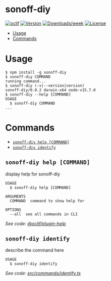 sonoff-diy
==========



[![oclif](https://img.shields.io/badge/cli-oclif-brightgreen.svg)](https://oclif.io)
[![Version](https://img.shields.io/npm/v/sonoff-diy.svg)](https://npmjs.org/package/sonoff-diy)
[![Downloads/week](https://img.shields.io/npm/dw/sonoff-diy.svg)](https://npmjs.org/package/sonoff-diy)
[![License](https://img.shields.io/npm/l/sonoff-diy.svg)](https://github.com/Kalininator/sonoff-diy/blob/master/package.json)

<!-- toc -->
* [Usage](#usage)
* [Commands](#commands)
<!-- tocstop -->
# Usage
<!-- usage -->
```sh-session
$ npm install -g sonoff-diy
$ sonoff-diy COMMAND
running command...
$ sonoff-diy (-v|--version|version)
sonoff-diy/0.0.2 darwin-x64 node-v15.7.0
$ sonoff-diy --help [COMMAND]
USAGE
  $ sonoff-diy COMMAND
...
```
<!-- usagestop -->
# Commands
<!-- commands -->
* [`sonoff-diy help [COMMAND]`](#sonoff-diy-help-command)
* [`sonoff-diy identify`](#sonoff-diy-identify)

## `sonoff-diy help [COMMAND]`

display help for sonoff-diy

```
USAGE
  $ sonoff-diy help [COMMAND]

ARGUMENTS
  COMMAND  command to show help for

OPTIONS
  --all  see all commands in CLI
```

_See code: [@oclif/plugin-help](https://github.com/oclif/plugin-help/blob/v3.2.2/src/commands/help.ts)_

## `sonoff-diy identify`

describe the command here

```
USAGE
  $ sonoff-diy identify
```

_See code: [src/commands/identify.ts](https://github.com/Kalininator/sonoff-diy/blob/v0.0.2/src/commands/identify.ts)_
<!-- commandsstop -->
